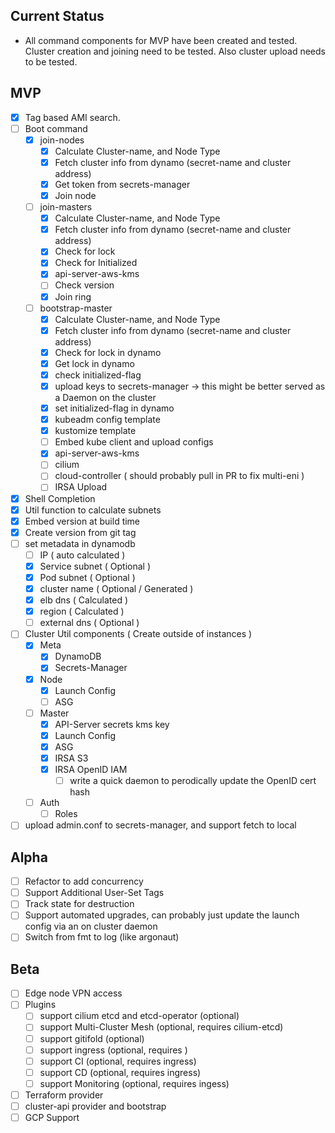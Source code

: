
## Current Status

* All command components for MVP have been created and tested. Cluster creation and joining need to be tested. Also cluster upload needs to be tested.

## MVP

* [x] Tag based AMI search.
* [ ] Boot command
  * [x] join-nodes
    - [x] Calculate Cluster-name, and Node Type
    - [x] Fetch cluster info from dynamo (secret-name and cluster address)
    - [x] Get token from secrets-manager
    - [x] Join node
  * [ ] join-masters
    - [x] Calculate Cluster-name, and Node Type
    - [x] Fetch cluster info from dynamo (secret-name and cluster address)
    - [x] Check for lock
    - [x] Check for Initialized
    - [x] api-server-aws-kms
    - [ ] Check version
    - [x] Join ring
  * [ ] bootstrap-master
    - [x] Calculate Cluster-name, and Node Type
    - [x] Fetch cluster info from dynamo (secret-name and cluster address)
    - [x] Check for lock in dynamo
    - [x] Get lock in dynamo
    - [x] check initialized-flag
    - [x] upload keys to secrets-manager -> this might be better served as a Daemon on the cluster
    - [x] set initialized-flag in dynamo
    - [x] kubeadm config template
    - [x] kustomize template
    - [ ] Embed kube client and upload configs
    - [x] api-server-aws-kms
    - [ ] cilium
    - [ ] cloud-controller ( should probably pull in PR to fix multi-eni )
    - [ ] IRSA Upload
* [x] Shell Completion
* [x] Util function to calculate subnets
* [x] Embed version at build time
* [x] Create version from git tag
* [ ] set metadata in dynamodb
  * [ ] IP ( auto calculated )
  * [x] Service subnet ( Optional )
  * [x] Pod subnet ( Optional )
  * [x] cluster name ( Optional / Generated )
  * [x] elb dns ( Calculated )
  * [x] region ( Calculated )
  * [ ] external dns ( Optional )
* [ ] Cluster Util components ( Create outside of instances )
  * [x] Meta
    - [x] DynamoDB
    - [x] Secrets-Manager
  * [x] Node
    - [x] Launch Config
    - [ ] ASG
  * [ ] Master
    - [x] API-Server secrets kms key
    - [x] Launch Config
    - [x] ASG
    - [x] IRSA S3
    - [x] IRSA OpenID IAM
      - [ ] write a quick daemon to perodically update the OpenID cert hash
  * [ ] Auth
    - [ ] Roles
* [ ] upload admin.conf to secrets-manager, and support fetch to local

## Alpha

* [ ] Refactor to add concurrency
* [ ] Support Additional User-Set Tags
* [ ] Track state for destruction
* [ ] Support automated upgrades, can probably just update the launch config via an on cluster daemon
* [ ] Switch from fmt to log (like argonaut)

## Beta

* [ ] Edge node VPN access
* [ ] Plugins
  * [ ] support cilium etcd and etcd-operator (optional)
  * [ ] support Multi-Cluster Mesh (optional, requires cilium-etcd)
  * [ ] support gitifold (optional)
  * [ ] support ingress (optional, requires )
  * [ ] support CI (optional, requires ingress)
  * [ ] support CD (optional, requires ingress)
  * [ ] support Monitoring (optional, requires ingess)
* [ ] Terraform provider
* [ ] cluster-api provider and bootstrap
* [ ] GCP Support
